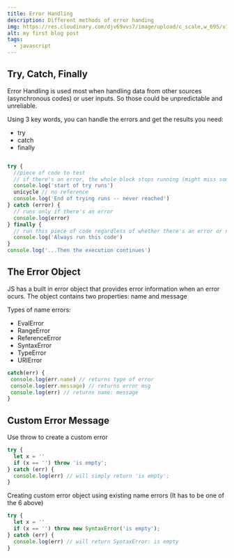 ```yaml
---
title: Error Handling
description: Different methods of error handing
img: https://res.cloudinary.com/djv69vvs7/image/upload/c_scale,w_695/v1629730831/paul-skorupskas-7KLa-xLbSXA-unsplash_ljdhta.jpg
alt: my first blog post
tags:
  - javascript
---
```


## Try, Catch, Finally
Error Handling is used most when handling data from other sources (asynchronous codes) or user inputs. So those could be unpredictable and unreliable. 

Using 3 key words, you can handle the errors and get the results you need:
- try
- catch
- finally

```js

try {
  //piece of code to test
  // if there's an error, the whole block stops running (might miss some piece of code)
  console.log('start of try runs')
  unicycle // no reference
  console.log('End of trying runs -- never reached')
} catch (error) {
  // runs only if there's an error
  console.log(error)
} finally {
  // run this piece of code regardless of whether there's an error or not
  console.log('Always run this code')
}
console.log('...Then the execution continues')
```

## The Error Object
JS has a built in error object that provides error information when an error ocurs.
The object contains two properties: name and message

Types of name errors:
- EvalError
- RangeError
- ReferenceError
- SyntaxError
- TypeError
- URIError

```js
catch(err) {
 console.log(err.name) // returns type of error
 console.log(err.message) // returns error msg
 console.log(err) // returns name: message
}
```

## Custom Error Message

Use throw to create a custom error
```js
try {
  let x = ''
  if (x == '') throw 'is empty';
} catch (err) {
  console.log(err) // will simply return 'is empty';
}

```

Creating custom error object using existing name errors (It has to be one of the 6 above)
```js
try {
  let x = ''
  if (x == '') throw new SyntaxError('is empty');
} catch (err) {
  console.log(err) // will return SyntaxError: is empty
}

```
